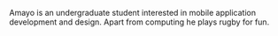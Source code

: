 Amayo is an undergraduate student interested in mobile application development and design. Apart from computing he plays rugby for fun.